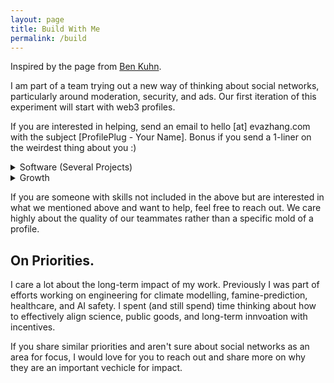 ```yaml
---
layout: page 
title: Build With Me 
permalink: /build
---
```


Inspired by the page from [Ben Kuhn](https://www.benkuhn.net/work/). 

I am part of a team trying out a new way of thinking about social networks, particularly around moderation, security, and ads. Our first iteration of this experiment will start with web3 profiles. 

If you are interested in helping, send an email to hello [at] evazhang.com with the subject [ProfilePlug - Your Name]. Bonus if you send a 1-liner on the weirdest thing about you :) 

<details>
<summary>Software (Several Projects)</summary>


* Full stack (Web), Back-end, Protocol

* Javascript, C++ 

* Solidity and Rust are bonus but not required  

* No particular type of degree required, we will
be indexing on individual interest and contributions. 

* Open source contributions are +!  

* We don't expect you (and hope you don't either) to be good
at more than one of the above.  

* If you are more into the theory side of things, there will
be opportunities to contribute to an ongoing whitepaper for the 
protocol. 
</details>



<details>
<summary>Growth</summary>


* We are interested in someone who can own growth and enjoy
experimenting with new and unconventional ways for growth. 

* You will get to own growth. This means you enjoy running new
experiments and quick iterations on new ways of understanding 
and acquiring users. 

* You are someone who enjoy quantitative metrics but understand Goodhart's law. 

* This may include producing social content (Twitter, Discord), identifying community trends and partners, and finding new growth avenues.  

* Some parts of growth will also be relaying feedback or working closely with people on the product side.  

* Some things we've done include 
	
	* taping QR code posters for user studies in the wild  
	
	* recruiting user feedback manually at events  
	
	* live-calling users and walking them through demos 
</details> 



If you are someone with skills not included in the above but are interested in what we mentioned above and want to help, feel free to reach out. We care highly about the quality of our teammates rather than a specific mold of a profile. 

## On Priorities. 

I care a lot about the long-term impact of my work. Previously I was part of efforts working on engineering for climate modelling, famine-prediction, healthcare, and AI safety. I spent (and still spend) time thinking about how to effectively align science, public goods, and long-term innvoation with incentives. 

If you share similar priorities and aren't sure about social networks as an area for focus, I would love for you to reach out and share more on why they are an important vechicle for impact.